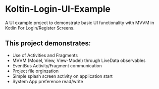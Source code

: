 # Koltin-Login-UI-Example
A UI example project to demonstrate basic UI functionality with MVVM in Kotlin For Login/Register Screens.

## This project demonstrates:
- Use of Activities and Fragments
- MVVM (Model, View, View-Model) through LiveData observables
- EventBus Activity/Fragment communication
- Project file orginzation
- Simple splash screen activity on application start
- System App preference read/write
